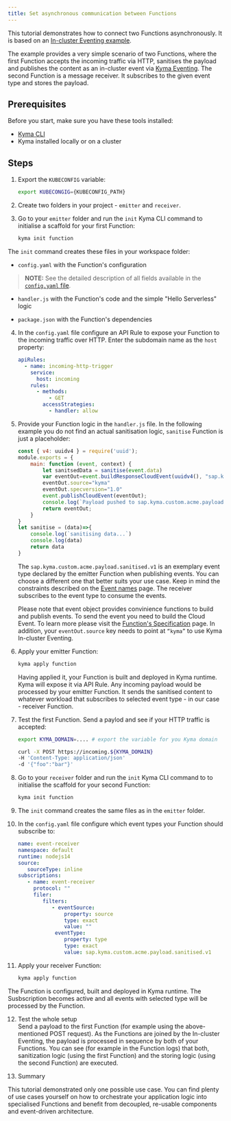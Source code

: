 ```yaml
---
title: Set asynchronous communication between Functions
---
```


This tutorial demonstrates how to connect two Functions asynchronously. It is based on an [In-cluster Eventing example](https://github.com/kyma-project/examples/pull/188).

The example provides a very simple scenario of two Functions, where the first Function accepts the incoming traffic via HTTP, sanitises the payload and publishes the content as an in-cluster event via [Kyma Eventing](https://kyma-project.io/docs/kyma/latest/01-overview/main-areas/eventing/).
The second Function is a message receiver. It subscribes to the given event type and stores the payload.

## Prerequisites

Before you start, make sure you have these tools installed:

- [Kyma CLI](https://github.com/kyma-project/cli)
- Kyma installed locally or on a cluster

## Steps

1. Export the `KUBECONFIG` variable:
   ```bash
   export KUBECONGIG={KUBECONFIG_PATH}
   ```
2. Create two folders in your project - `emitter` and `receiver`.
3. Go to your `emitter` folder and run the `init` Kyma CLI command to initialise a scaffold for your first Function:

   ```bash
   kyma init function
    ```

  The `init` command creates these files in your workspace folder:

  - `config.yaml`	with the Function's configuration

>**NOTE:** See the detailed description of all fields available in the [`config.yaml` file](../../05-technical-reference/svls-06-function-configuration-file.md).

  - `handler.js` with the Function's code and the simple "Hello Serverless" logic
  
  - `package.json` with the Function's dependencies

4. In the `config.yaml` file configure an API Rule to expose your Function to the incoming traffic over HTTP. Enter the subdomain name as the `host` property:

    ```yaml
    apiRules:
      - name: incoming-http-trigger
        service:
          host: incoming
        rules:
          - methods:
              - GET
            accessStrategies:
              - handler: allow
    ```

5. Provide your Function logic in the `handler.js` file. In the following example you do not find an actual sanitisation logic, `sanitise` Function is just a placeholder:

   ```js
   const { v4: uuidv4 } = require('uuid');
   module.exports = {
       main: function (event, context) {
           let sanitsedData = sanitise(event.data)
           var eventOut=event.buildResponseCloudEvent(uuidv4(), "sap.kyma.custom.acme.payload.sanitised.v1", sanitisedData);
           eventOut.source="kyma"
           eventOut.specversion="1.0"
           event.publishCloudEvent(eventOut);
           console.log(`Payload pushed to sap.kyma.custom.acme.payload.sanitised.v1`,eventOut)
           return eventOut;
       }
   }
   let sanitise = (data)=>{
       console.log(`sanitising data...`)
       console.log(data)
       return data
   }
   ```
   The `sap.kyma.custom.acme.payload.sanitised.v1` is an exemplary event type declared by the emitter Function when publishing events. You can choose a different one that better suits your use case. Keep in mind the constraints described on the [Event names](https://kyma-project.io/docs/kyma/latest/05-technical-reference/evnt-01-event-names) page. The receiver subscribes to the event type to consume the events.

   Please note that event object provides convinience functions to build and publish events. To send the event you need to build the Cloud Event. To learn more please visit the [Function's Specification](https://kyma-project.io/docs/kyma/latest/05-technical-reference/svls-08-function-specification#event-object-sdk) page. In addition, your `eventOut.source` key needs to point at `“kyma”` to use Kyma In-cluster Eventing.

6. Apply your emitter Function:

    ```bash
    kyma apply function
    ```
   Having applied it, your Function is built and deployed in Kyma runtime. Kyma will expose it via API Rule. Any incoming payload would be processed by your emitter Function. It sends the sanitised content to whatever workload that subscribes to selected event type - in our case - receiver Function.

7. Test the first Function. Send a paylod and see if your HTTP traffic is accepted:

      ```bash
      export KYMA_DOMAIN=.... # export the variable for you Kyma domain
      
      curl -X POST https://incoming.${KYMA_DOMAIN}
      -H 'Content-Type: application/json'
      -d '{"foo":"bar"}'
      ```

8. Go to your `receiver` folder and run the `init` Kyma CLI command to to initialise the scaffold for your second Function:
   ```bash
   kyma init function
   ```
9.  The `init` command creates the same files as in the `emitter` folder.
10. In the `config.yaml` file configure which event types your Function should subscribe to:
    ```yaml
    name: event-receiver
    namespace: default
    runtime: nodejs14
    source:
       sourceType: inline
    subscriptions:
       - name: event-receiver
         protocol: ""
         filer:
            filters:
               - eventSource:
                   property: source
                   type: exact
                   value: ""
                eventType:
                   property: type
                   type: exact
                   value: sap.kyma.custom.acme.payload.sanitised.v1
    ```
11.  Apply your receiver Function:
     ```bash
     kyma apply function
     ```
   The Function is configured, built and deployed in Kyma runtime. The Susbscription becomes active and all events with selected type will be processed by the Function.  

12.  Test the whole setup  
Send a payload to the first Function (for example using the above-mentioned POST request). As the Functions are joined by the In-cluster Eventing, the payload is processed in sequence by both of your Functions.
You can see (for example in the Function logs) that both, sanitization logic (using the first Function) and the storing logic (using the second Function) are executed.

13. Summary

This tutorial demonstrated only one possible use case. You can find plenty of use cases yourself on how to orchestrate your application logic into specialised Functions and benefit from decoupled, re-usable components and event-driven architecture.